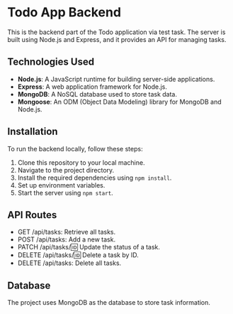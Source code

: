 # Todo App Backend

This is the backend part of the Todo application via test task. The server is built using Node.js and Express, and it provides an API for managing tasks.

## Technologies Used

- **Node.js**: A JavaScript runtime for building server-side applications.
- **Express**: A web application framework for Node.js.
- **MongoDB**: A NoSQL database used to store task data.
- **Mongoose**: An ODM (Object Data Modeling) library for MongoDB and Node.js.

## Installation

To run the backend locally, follow these steps:

1. Clone this repository to your local machine.
2. Navigate to the project directory.
3. Install the required dependencies using `npm install`.
4. Set up environment variables.
5. Start the server using `npm start`.

## API Routes
- GET /api/tasks: Retrieve all tasks.
- POST /api/tasks: Add a new task.
- PATCH /api/tasks/:id: Update the status of a task.
- DELETE /api/tasks/:id: Delete a task by ID.
- DELETE /api/tasks: Delete all tasks.

## Database
The project uses MongoDB as the database to store task information.
